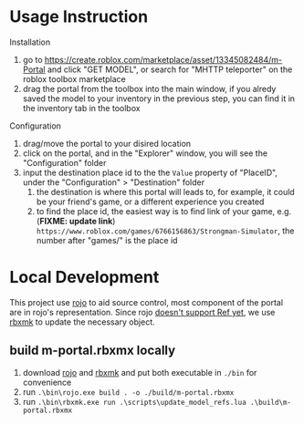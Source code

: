 # Usage Instruction

Installation
1. go to https://create.roblox.com/marketplace/asset/13345082484/m-Portal and click "GET MODEL", or search for "MHTTP teleporter" on the roblox toolbox marketplace
1. drag the portal from the toolbox into the main window, if you alredy saved the model to your inventory in the previous step, you can find it in the inventory tab in the toolbox

Configuration
1. drag/move the portal to your disired location
1. click on the portal, and in the "Explorer" window, you will see the "Configuration" folder
1. input the destination place id to the the `Value` property of "PlaceID", under the "Configuration" > "Destination" folder
    1. the destination is where this portal will leads to, for example, it could be your friend's game, or a different experience you created
    1. to find the place id, the easiest way is to find link of your game, e.g. (**FIXME: update link**) `https://www.roblox.com/games/6766156863/Strongman-Simulator`, the number after "games/" is the place id


# Local Development

This project use [rojo](https://github.com/rojo-rbx/rojo) to aid source control, most component of the portal are in rojo's representation. Since rojo [doesn't support Ref yet](https://github.com/rojo-rbx/rojo/issues/427), we use [rbxmk](https://github.com/Anaminus/rbxmk) to update the necessary object.

## build m-portal.rbxmx locally

1. download [rojo](https://github.com/rojo-rbx/rojo) and [rbxmk](https://github.com/Anaminus/rbxmk) and put both executable in `./bin` for convenience
1. run `.\bin\rojo.exe build . -o ./build/m-portal.rbxmx`
1. run `.\bin\rbxmk.exe run .\scripts\update_model_refs.lua .\build\m-portal.rbxmx`
